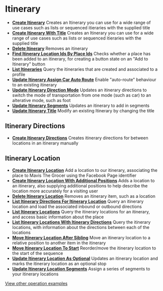 # Itinerary

- **[Create Itinerary](/example-operations/itinerary/CreateItinerary.graphql)**
  Creates an Itinerary you can use for a wide range of use cases such as lists or sequenced itieraries with the supplied title
- **[Create Itinerary With Title](/example-operations/itinerary/CreateItineraryWithTitle.graphql)**
  Creates an Itinerary you can use for a wide range of use cases such as lists or sequenced itieraries with the supplied title
- **[Delete Itinerary](/example-operations/itinerary/DeleteItinerary.graphql)**
  Removes an itinerary
- **[Find Itinerary Location Ids By Place Ids](/example-operations/itinerary/FindItineraryLocationIdsByPlaceIds.graphql)**
  Checks whether a place has been added to an itinerary, for creating a button state on an "Add to Itinerary" button
- **[List Itineraries](/example-operations/itinerary/ListItineraries.graphql)**
  Query the itineraries that are created and associated to a profile
- **[Update Itinerary Assign Car Auto Route](/example-operations/itinerary/UpdateItineraryAssignCarAutoRoute.graphql)**
  Enable "auto-route" behaviour to an existing itinerary
- **[Update Itinerary Direction Mode](/example-operations/itinerary/UpdateItineraryDirectionMode.graphql)**
  Updates an itinerary directions to switch the mode of transportation from one mode (such as car) to an alterative mode, such as foot
- **[Update Itinerary Segments](/example-operations/itinerary/UpdateItinerarySegments.graphql)**
  Updates an itinerary to add in segments
- **[Update Itinerary Title](/example-operations/itinerary/UpdateItineraryTitle.graphql)**
  Modify an existing Itinerary by changing the title

## Itinerary Directions

- **[Create Itinerary Directions](/example-operations/itinerary/directions/CreateItineraryDirections.graphql)**
  Creates itinerary directions for between locations in an itinerary manually

## Itinerary Location

- **[Create Itinerary Location](/example-operations/itinerary/location/CreateItineraryLocation.graphql)**
  Add a location to our itinerary, associating the place to Mavis The Grocer using the Facebook Page identifier
- **[Create Itinerary Location With Additional Positions](/example-operations/itinerary/location/CreateItineraryLocationWithAdditionalPositions.graphql)**
  Adds a location to an itinerary, also supplying additional positions to help describe the location more accurately for a visiting user
- **[Delete Itinerary Location](/example-operations/itinerary/location/DeleteItineraryLocation.graphql)**
  Removes an itinerary item, such as a location
- **[List Itinerary Directions For Itinerary Location](/example-operations/itinerary/location/ListItineraryDirectionsForItineraryLocation.graphql)**
  Query an itinerary location and load the associated inbound or outbound directions
- **[List Itinerary Locations](/example-operations/itinerary/location/ListItineraryLocations.graphql)**
  Query the itinerary locations for an itinerary, and access basic information about the place
- **[List Itinerary Locations With Itinerary Directions](/example-operations/itinerary/location/ListItineraryLocationsWithItineraryDirections.graphql)**
  Query the itinerary locations, with information about the directions between each of the locations
- **[Move Itinerary Location After Sibling](/example-operations/itinerary/location/MoveItineraryLocationAfterSibling.graphql)**
  Move an itinerary location to a relative position to another item in the itinerary
- **[Move Itinerary Location To Start](/example-operations/itinerary/location/MoveItineraryLocationToStart.graphql)**
  Reorder/move the itinerary location to the start of the sequence
- **[Update Itinerary Location As Optional](/example-operations/itinerary/location/UpdateItineraryLocationAsOptional.graphql)**
  Updates an itinerary location and marks the itinerary location as an optional stop
- **[Update Itinerary Location Segments](/example-operations/itinerary/location/UpdateItineraryLocationSegments.graphql)**
  Assign a series of segments to your itinerary locations

[View other operation examples](/example-operations)